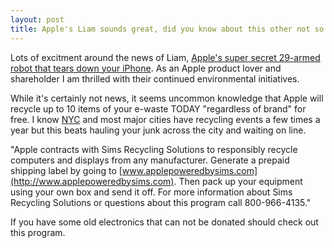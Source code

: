 ```yaml
---
layout: post
title: Apple's Liam sounds great, did you know about this other not so secret free ewaste recycling program?
---
```


Lots of excitment around the news of Liam, [Apple's super secret 29-armed robot that tears down your iPhone](http://mashable.com/2016/03/21/apple-liam-recycling-robot/#INiVAUbTHqqi). As an Apple product lover and shareholder I am thrilled with their continued environmental initiatives. 

While it's certainly not news, it seems uncommon knowledge that Apple will recycle up to 10 items of your e-waste TODAY "regardless of brand" for free. 
I know [NYC](http://www1.nyc.gov/assets/dsny/zerowaste/residents/electronics.shtml) and most major cities have recycling events a few times a year but this beats hauling your junk across the city and waiting on line.

"Apple contracts with Sims Recycling Solutions to responsibly recycle computers and displays from any manufacturer. Generate a prepaid shipping label by going to [www.applepoweredbysims.com](http://www.applepoweredbysims.com). Then pack up your equipment using your own box and send it off. For more information about Sims Recycling Solutions or questions about this program call 800-966-4135."

If you have some old electronics that can not be donated should check out this program.